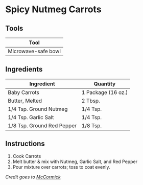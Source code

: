 # Spicy Nutmeg Carrots

## Tools

| Tool              |
| ----------------- |
| Microwave-safe bowl |

## Ingredients

| Ingredient                                                                                        | Quantity  |
| ------------------------------------------------------------------------------------------------- | --------- |
| Baby Carrots                                                                                      | 1 Package (16 oz.) |
| Butter, Melted                                                                                    | 2 Tbsp.   |
| 1/4 Tsp. Ground Nutmeg                                                                            | 1/4 Tsp.  |
| 1/4 Tsp. Garlic Salt                                                                              | 1/4 Tsp.  |
| 1/8 Tsp. Ground Red Pepper                                                                        | 1/8 Tsp.  |

## Instructions

1. Cook Carrots
2. Melt butter & mix with Nutmeg, Garlic Salt, and Red Pepper
3. Pour mixture over carrots; toss to coat evenly.

*Credit goes to [McCormick](https://www.mccormick.com/recipes/salads-sides/spicy-nutmeg-carrots)*
